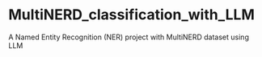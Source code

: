 # MultiNERD_classification_with_LLM
 A Named Entity Recognition (NER) project with MultiNERD dataset using LLM
